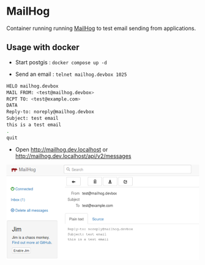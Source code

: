 # MailHog

Container running running [MailHog](https://github.com/mailhog/MailHog#readme) to test email sending from applications.

## Usage with docker

* Start postgis : `docker compose up -d`

* Send an email : `telnet mailhog.devbox 1025`

```bash
HELO mailhog.devbox
MAIL FROM: <test@mailhog.devbox>
RCPT TO: <test@example.com>
DATA
Reply-to: noreply@mailhog.devbox
Subject: test email
this is a test email
.
quit
```

* Open http://mailhog.dev.localhost or http://mailhog.dev.localhost/api/v2/messages

![Test email](doc/test-email.png)
